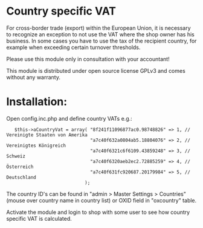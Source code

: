 Country specific VAT
====================

For cross-border trade (export) within the European Union, it is necessary to recognize an exception to not use the VAT where the shop owner has his business. In some cases you have to use the tax of the recipient country, for example when exceeding certain turnover thresholds.

Please use this module only in consultation with your accountant!

This module is distributed under open source license GPLv3 and comes without any warranty.

Installation:
=============

Open config.inc.php and define country VATs e.g.:


       $this->aCountryVat = array( "8f241f11096877ac0.98748826" => 1, // Vereinigte Staaten von Amerika
                                   "a7c40f632a0804ab5.18804076" => 2, // Vereinigtes Königreich
                                   "a7c40f6321c6f6109.43859248" => 3, // Schweiz
                                   "a7c40f6320aeb2ec2.72885259" => 4, // Österreich
                                   "a7c40f631fc920687.20179984" => 5, // Deutschland
                                 );

The country ID's can be found in "admin > Master Settings > Countries" (mouse over country name in country list) or OXID field in "oxcountry" table.

Activate the module and login to shop with some user to see how country specific VAT is calculated.